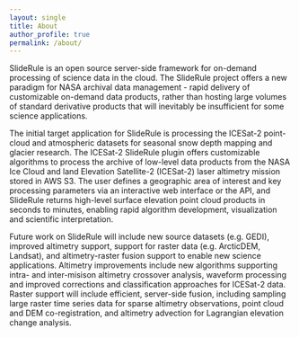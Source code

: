 ```yaml
---
layout: single
title: About
author_profile: true
permalink: /about/
---
```


SlideRule is an open source server-side framework for on-demand processing of science data in the cloud. The SlideRule project offers a new paradigm for NASA archival data management - rapid delivery of customizable on-demand data products, rather than hosting large volumes of standard derivative products that will inevitably be insufficient for some science applications.

The initial target application for SlideRule is processing the ICESat-2 point-cloud and atmospheric datasets for seasonal snow depth mapping and glacier research. The ICESat-2 SlideRule plugin offers customizable algorithms to process the archive of low-level data products from the NASA Ice Cloud and land Elevation Satellite-2 (ICESat-2) laser altimetry mission stored in AWS S3. The user defines a geographic area of interest and key processing parameters via an interactive web interface or the API, and SlideRule returns high-level surface elevation point cloud products in seconds to minutes, enabling rapid algorithm development, visualization and scientific interpretation.

Future work on SlideRule will include new source datasets (e.g. GEDI), improved altimetry support, support for raster data (e.g. ArcticDEM, Landsat), and altimetry-raster fusion support to enable new science applications. Altimetry improvements include new algorithms supporting intra- and inter-misison altimetry crossover analysis, waveform processing and improved corrections and classification approaches for ICESat-2 data. Raster support will include efficient, server-side fusion, including sampling large raster time series data for sparse altimetry observations, point cloud and DEM co-registration, and altimetry advection for Lagrangian elevation change analysis.
